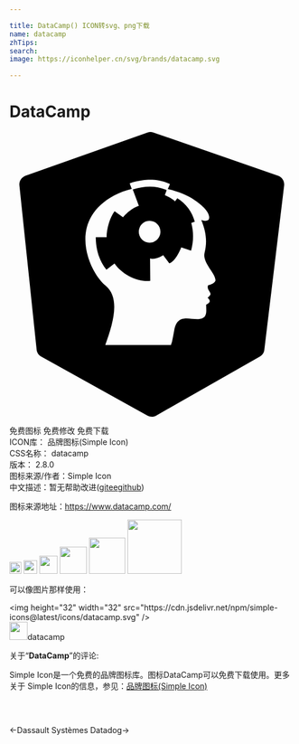 ```yaml
---

title: DataCamp() ICON转svg、png下载
name: datacamp
zhTips: 
search: 
image: https://iconhelper.cn/svg/brands/datacamp.svg

---
```


# DataCamp  <small style="font-size: 60%;font-weight: 100"></small>

<div id="svg" class="svg-wrap">
<svg role="img" viewBox="0 0 24 24" xmlns="http://www.w3.org/2000/svg"><title>DataCamp icon</title><path d="M14.156,5.579l-0.194,0.269c-0.24-0.247-0.819-0.509-0.86-0.528l0.155-0.411 l-0.014-0.01c-0.024-0.016-0.05-0.028-0.078-0.037c-0.873-0.329-1.675-0.333-2.768-0.017l0.517,1.381h-0.01 C10.18,6.461,9.64,7.114,9.581,7.187L8.865,6.676C8.47,7.198,8.19,8.142,8.19,8.867H7.277c0.007,0.656,0.126,1.794,0.9,2.738 l0.682-0.521c0.623,0.916,1.925,1.581,3.015,1.468l-0.016-1.906h0.014v0.026c0.273,0.08,0.843-0.093,1.092-0.289l0.517,0.692 c0.543-0.185,0.964-1.238,1.008-1.351l0.822,0.281l0.001,0.001c0.22-0.763,0.228-1.572,0.023-2.339l-0.001,0.001V7.659 c0.001,0.002,0.001,0.005,0.001,0.007l0.294-0.107C15.411,6.734,14.883,6.025,14.156,5.579z M12.168,9.258 c-0.341,0.142-0.735,0.063-0.995-0.2c-0.261-0.265-0.339-0.66-0.198-1.004c0.142-0.344,0.475-0.568,0.845-0.568c0,0,0,0,0,0h0.001 c0,0,0,0,0,0c0.505,0.003,0.913,0.415,0.912,0.92C12.732,8.779,12.509,9.116,12.168,9.258z M22.662,3.692L12.139,0.043 c-0.162-0.057-0.338-0.057-0.499,0L1.341,3.695C1.006,3.814,0.798,4.147,0.836,4.5l1.453,13.842 c0.025,0.248,0.17,0.469,0.387,0.591l8.961,4.973C11.749,23.967,11.875,24,12.003,24h0.001c0.131,0,0.26-0.034,0.373-0.099 l8.739-4.973c0.209-0.119,0.35-0.333,0.38-0.575l1.67-13.842C23.208,4.152,23,3.812,22.662,3.692z M16.764,12.917 c0,0-0.127,0.144,0.051,0.445c0.179,0.299,0.23,0.299-0.102,0.612c0.256,0.222,0.256,0.406-0.127,0.58 c0.009,0.618,0.134,1.171-0.651,1.218c-0.785,0.046-1.78-0.482-2.039,0.939c-0.259,1.419-0.192,0.888-0.269,1.244H8.082 c0.69-1.902,1.28-4.001,0-5.032c-1.279-1.03-3.373-5.358,0.756-7.575c0.465-0.248,0.961-0.435,1.474-0.554L10.138,4.33l0.054-0.021 c0.017-0.007,1.774-0.684,3.293,0.062l0.05,0.025l-0.183,0.416c0.979,0.22,1.709,0.582,1.98,0.751 c0.614,0.382,1.429,0.99,1.507,1.566c0.077,0.575-0.664,0.286-0.664,0.286c0.46,1.117,0.485,1.918,0.28,2.768v0.001 c-0.204,0.848,0.945,1.725,0.92,2.342C17.3,12.812,16.764,12.917,16.764,12.917z"/></svg>
</div>
<detail full-name='datacamp'></detail>

<div class="detail-page">
<p>
<span><span class="badge-success badge">免费图标</span> <span class="badge-success badge">免费修改</span>  <span class="badge-success badge">免费下载</span> </span>
<br/>
<span>
ICON库：
<span class="badge-secondary badge">品牌图标(Simple Icon)</span> 
</span>
<br/>
<span>
CSS名称：
<span class="badge-secondary badge">datacamp</span> 
</span>

<br/>
<span>
版本：
<span class="badge-secondary badge">2.8.0</span> 
</span>
<br/>
<span>图标来源/作者：<span class="badge-light badge">Simple Icon</span></span> 
<br/>
<span class="zh-detail">中文描述：暂无<span class="help-link"><span>帮助改进</span>(<a href="https://gitee.com/liuwave/icon-helper/edit/master/json/brands/datacamp.json" target="_blank" rel="noopener noreferrer">gitee</a><a href="https://github.com/liuwave/icon-helper/edit/master/json/brands/datacamp.json" target="_blank" rel="noopener noreferrer">github</a></span>)</span><br/>
</p>
</div><div class="description description alert alert-light"><p>图标来源地址：<a href="https://www.datacamp.com/" target="_blank" rel="noopener noreferrer">https://www.datacamp.com/</a></p></div>
<div class="alert alert-dark">
<img height="21" width="21" src="https://cdn.jsdelivr.net/npm/simple-icons@latest/icons/datacamp.svg" />
<img height="24" width="24" src="https://cdn.jsdelivr.net/npm/simple-icons@latest/icons/datacamp.svg" />
<img height="32" width="32" src="https://cdn.jsdelivr.net/npm/simple-icons@latest/icons/datacamp.svg" />
<img height="48" width="48" src="https://cdn.jsdelivr.net/npm/simple-icons@latest/icons/datacamp.svg" />
<img height="64" width="64" src="https://cdn.jsdelivr.net/npm/simple-icons@latest/icons/datacamp.svg" />
<img height="96" width="96" src="https://cdn.jsdelivr.net/npm/simple-icons@latest/icons/datacamp.svg" />

</div>
<div>
  <p>可以像图片那样使用：    
  </p>
  <div class="alert alert-primary" style="font-size: 14px">
    &lt;img height="32" width="32" src="https://cdn.jsdelivr.net/npm/simple-icons@latest/icons/datacamp.svg" /&gt;
    <copy-btn content='<img height="32" width="32" src="https://cdn.jsdelivr.net/npm/simple-icons@latest/icons/datacamp.svg" />'></copy-btn>
  </div>
  <div class="alert alert-secondary">
    <img height="32" width="32" src="https://cdn.jsdelivr.net/npm/simple-icons@latest/icons/datacamp.svg" />datacamp
    <copy-btn content="datacamp" btn-title="复制图标名称"></copy-btn>
  </div>
</div>
<div class="icon-detail__container">
<p>关于“<b>DataCamp</b>”的评论:</p>
</div>
<Vssue title="关于“DataCamp”的评论" />
<div><p>Simple Icon是一个免费的品牌图标库。图标DataCamp可以免费下载使用。更多关于  Simple Icon的信息，参见：<a target="_blank" href="https://iconhelper.cn/brands.html">品牌图标(Simple Icon)</a>
</p></div>


<div style="padding:2rem 0 " class="page-nav"><p class="inner"><span class="prev">←<router-link to="/icon/dassault-systemes.html">Dassault Systèmes</router-link></span> <span class="next"><router-link to="/icon/datadog.html">Datadog</router-link>→</span></p></div>
